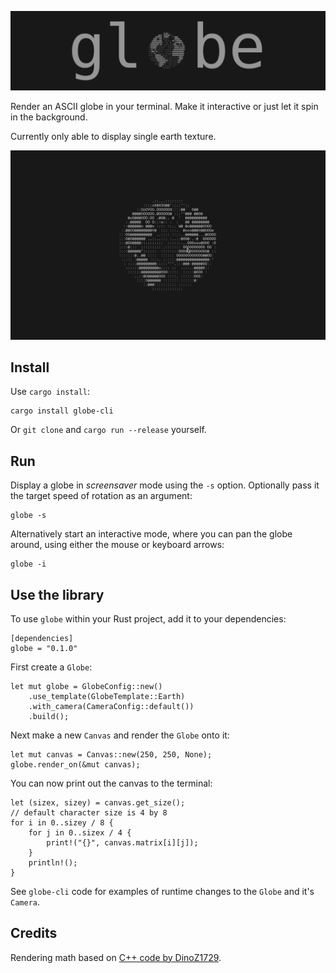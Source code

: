![](.github/globe_logo.png)

Render an ASCII globe in your terminal. Make it interactive or just let it
spin in the background.

Currently only able to display single earth texture.

![](.github/earth_dragging.gif)

## Install

Use `cargo install`:
```
cargo install globe-cli
```

Or `git clone` and `cargo run --release` yourself.


## Run

Display a globe in *screensaver* mode using the `-s` option. Optionally pass
it the target speed of rotation as an argument: 
```
globe -s 
```

Alternatively start an interactive mode, where you can pan the globe around,
using either the mouse or keyboard arrows:
```
globe -i
```


## Use the library

To use `globe` within your Rust project, add it to your dependencies:
```
[dependencies]
globe = "0.1.0"
```

First create a `Globe`:
```
let mut globe = GlobeConfig::new()
    .use_template(GlobeTemplate::Earth)
    .with_camera(CameraConfig::default())
    .build();
```

Next make a new `Canvas` and render the `Globe` onto it:
```
let mut canvas = Canvas::new(250, 250, None);
globe.render_on(&mut canvas);
```

You can now print out the canvas to the terminal:
```
let (sizex, sizey) = canvas.get_size();
// default character size is 4 by 8
for i in 0..sizey / 8 {
    for j in 0..sizex / 4 {
        print!("{}", canvas.matrix[i][j]);
    }
    println!();
}
``` 

See `globe-cli` code for examples of runtime changes to the `Globe` and it's
`Camera`.

## Credits

Rendering math based on 
[C++ code by DinoZ1729](https://github.com/DinoZ1729/Earth).